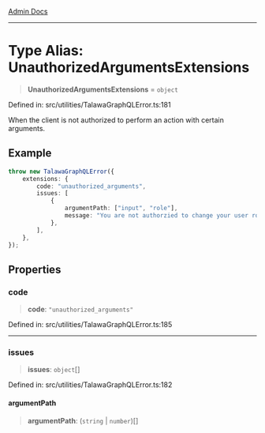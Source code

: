 [Admin Docs](/)

***

# Type Alias: UnauthorizedArgumentsExtensions

> **UnauthorizedArgumentsExtensions** = `object`

Defined in: src/utilities/TalawaGraphQLError.ts:181

When the client is not authorized to perform an action with certain arguments.

## Example

```ts
throw new TalawaGraphQLError({
	extensions: {
		code: "unauthorized_arguments",
		issues: [
			{
				argumentPath: ["input", "role"],
				message: "You are not authorzied to change your user role.",
			},
		],
	},
});
```

## Properties

### code

> **code**: `"unauthorized_arguments"`

Defined in: src/utilities/TalawaGraphQLError.ts:185

***

### issues

> **issues**: `object`[]

Defined in: src/utilities/TalawaGraphQLError.ts:182

#### argumentPath

> **argumentPath**: (`string` \| `number`)[]
